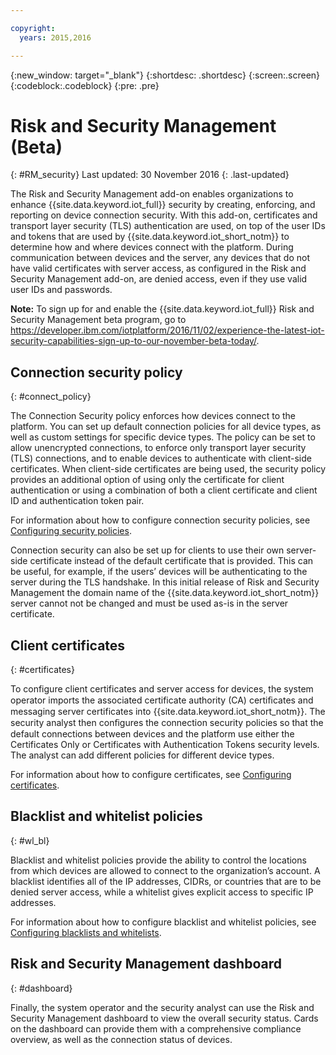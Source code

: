 ```yaml
---

copyright:
  years: 2015,2016

---
```


{:new_window: target="\_blank"}
{:shortdesc: .shortdesc}
{:screen:.screen}
{:codeblock:.codeblock}
{:pre: .pre}

# Risk and Security Management (Beta)
{: #RM_security}
Last updated: 30 November 2016
{: .last-updated}

The Risk and Security Management add-on enables organizations to enhance {{site.data.keyword.iot_full}} security by creating, enforcing, and reporting on device connection security. With this add-on, certificates and transport layer security (TLS) authentication are used, on top of the user IDs and tokens that are used by {{site.data.keyword.iot_short_notm}} to determine how and where devices connect with the platform. During communication between devices and the server, any devices that do not have valid certificates with server access, as configured in the Risk and Security Management add-on, are denied access, even if they use valid user IDs and passwords.

**Note:** To sign up for and enable the {{site.data.keyword.iot_full}} Risk and Security Management beta program, go to https://developer.ibm.com/iotplatform/2016/11/02/experience-the-latest-iot-security-capabilities-sign-up-to-our-november-beta-today/.

## Connection security policy
{: #connect_policy}

The Connection Security policy enforces how devices connect to the platform. You can set up default connection policies for all device types, as well as custom settings for specific device types. The policy can be set to allow unencrypted connections, to enforce only transport layer security (TLS) connections, and to enable devices to authenticate with client-side certificates. When client-side certificates are being used, the security policy provides an additional option of using only the certificate for client authentication or using a combination of both a client certificate and client ID and authentication token pair.

For information about how to configure connection security policies, see [Configuring security policies](set_up_policies.html).

Connection security can also be set up for clients to use their own server-side certificate instead of the default certificate that is provided. This can be useful, for example, if the users’ devices will be authenticating to the server during the TLS handshake. In this initial release of Risk and Security Management the domain name of the {{site.data.keyword.iot_short_notm}} server cannot not be changed and must be used as-is in the server certificate.

## Client certificates
{: #certificates}

To configure client certificates and server access for devices, the system operator imports the associated certificate authority (CA) certiﬁcates and messaging server certificates into {{site.data.keyword.iot_short_notm}}. The security analyst then conﬁgures the connection security policies so that the default connections between devices and the platform use either the Certificates Only or Certificates with Authentication Tokens security levels. The analyst can add different policies for different device types.

For information about how to configure certificates, see [Configuring certificates](set_up_certificates.html).

## Blacklist and whitelist policies
{: #wl_bl}

Blacklist and whitelist policies provide the ability to control the locations from which devices are allowed to connect to the organization’s account. A blacklist identifies all of the IP addresses, CIDRs, or countries that are to be denied server access, while a whitelist gives explicit access to specific IP addresses.

For information about how to configure blacklist and whitelist policies, see [Configuring blacklists and whitelists](set_up_policies.html#config_black_white).

## Risk and Security Management dashboard
{: #dashboard}

Finally, the system operator and the security analyst can use the Risk and Security Management dashboard to view the overall security status. Cards on the dashboard can provide them with a comprehensive compliance overview, as well as the connection status of devices.
